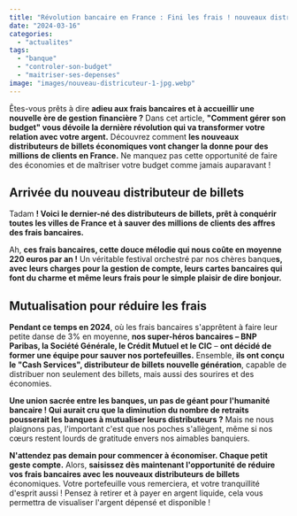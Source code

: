 ```yaml
---
title: "Révolution bancaire en France : Fini les frais ! nouveaux distributeurs de billets économiques"
date: "2024-03-16"
categories: 
  - "actualites"
tags: 
  - "banque"
  - "controler-son-budget"
  - "maitriser-ses-depenses"
image: "images/nouveau-districuteur-1-jpg.webp"
---
```


Êtes-vous prêts à dire **adieu aux frais bancaires et à accueillir une nouvelle ère de gestion financière ?** Dans cet article, **"Comment gérer son budget" vous dévoile la dernière révolution qui va transformer votre relation avec votre argent.** Découvrez comment **les nouveaux distributeurs de billets économiques vont changer la donne pour des millions de clients en France.** Ne manquez pas cette opportunité de faire des économies et de maîtriser votre budget comme jamais auparavant !

## **Arrivée du nouveau distributeur de billets**

Tadam **! Voici le dernier-né des distributeurs de billets, prêt à conquérir toutes les villes de France et à sauver des millions de clients des affres des frais bancaires.**

Ah, **ces frais bancaires, cette douce mélodie qui nous coûte en moyenne 220 euros par an !** Un véritable festival orchestré par nos chères banque**s, avec leurs charges pour la gestion de compte, leurs cartes bancaires qui font du charme et même leurs frais pour le simple plaisir de dire bonjour.**

## **Mutualisation pour réduire les frais**

**Pendant ce temps en 2024**, où les frais bancaires s'apprêtent à faire leur petite danse de 3% en moyenne, **nos super-héros bancaires – BNP Paribas, la Société Générale, le Crédit Mutuel et le CIC** – **ont décidé de former une équipe pour sauver nos portefeuilles.** Ensemble, **ils ont conçu le "Cash Services", distributeur de billets nouvelle génération**, capable de distribuer non seulement des billets, mais aussi des sourires et des économies.

**Une union sacrée entre les banques, un pas de géant pour l'humanité bancaire ! Qui aurait cru que la diminution du nombre de retraits pousserait les banques à mutualiser leurs distributeurs ?** Mais ne nous plaignons pas, l'important c'est que nos poches s'allègent, même si nos cœurs restent lourds de gratitude envers nos aimables banquiers.

**N'attendez pas demain pour commencer à économiser. Chaque petit geste compte.** Alors, **saisissez dès maintenant l'opportunité de réduire vos frais bancaires avec les nouveaux distributeurs de billets** économiques. Votre portefeuille vous remerciera, et votre tranquillité d'esprit aussi ! Pensez à retirer et à payer en argent liquide, cela vous permettra de visualiser l'argent dépensé et disponible !
